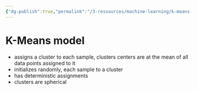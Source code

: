 ```yaml
---
{"dg-publish":true,"permalink":"/3-ressources/machine-learning/k-means-model/","tags":["machine-learning, eth/cil/theory"],"created":"","updated":""}
---
```


# K-Means model
- assigns a cluster to each sample, clusters centers are at the mean of all data points assigned to it
- initializes randomly, each sample to a cluster
- has deterministic assignments
- clusters are spherical
